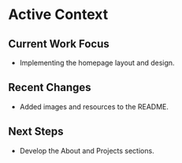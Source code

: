 # Active Context

## Current Work Focus
- Implementing the homepage layout and design.

## Recent Changes
- Added images and resources to the README.

## Next Steps
- Develop the About and Projects sections. 